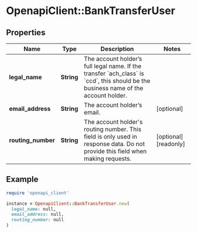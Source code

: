 # OpenapiClient::BankTransferUser

## Properties

| Name | Type | Description | Notes |
| ---- | ---- | ----------- | ----- |
| **legal_name** | **String** | The account holder’s full legal name. If the transfer &#x60;ach_class&#x60; is &#x60;ccd&#x60;, this should be the business name of the account holder. |  |
| **email_address** | **String** | The account holder’s email. | [optional] |
| **routing_number** | **String** | The account holder&#39;s routing number. This field is only used in response data. Do not provide this field when making requests. | [optional][readonly] |

## Example

```ruby
require 'openapi_client'

instance = OpenapiClient::BankTransferUser.new(
  legal_name: null,
  email_address: null,
  routing_number: null
)
```

